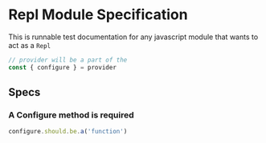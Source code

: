 # Repl Module Specification

This is runnable test documentation for any javascript module that wants to act as a `Repl`

```javascript
// provider will be a part of the
const { configure } = provider
```

## Specs

### A Configure method is required

```javascript
configure.should.be.a('function')
```
